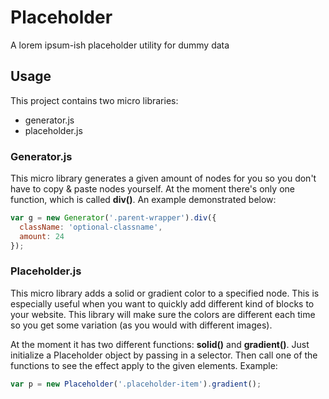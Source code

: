 # Placeholder
A lorem ipsum-ish placeholder utility for dummy data

## Usage
This project contains two micro libraries:
* generator.js
* placeholder.js

### Generator.js
This micro library generates a given amount of nodes for you so you don't have
to copy & paste nodes yourself. At the moment there's only one function, which
is called **div()**. An example demonstrated below:

```js
var g = new Generator('.parent-wrapper').div({
  className: 'optional-classname',
  amount: 24
});
```

### Placeholder.js
This micro library adds a solid or gradient color to a specified node. This is
especially useful when you want to quickly add different kind of blocks to your
website. This library will make sure the colors are different each time so you
get some variation (as you would with different images).

At the moment it has two different functions: **solid()** and **gradient()**.
Just initialize a Placeholder object by passing in a selector. Then call one of
the functions to see the effect apply to the given elements. Example:

```js
var p = new Placeholder('.placeholder-item').gradient();
```

